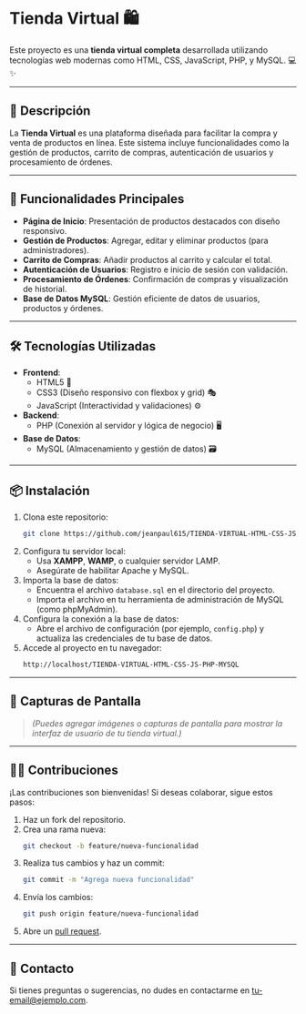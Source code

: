 

# Tienda Virtual 🛍️

Este proyecto es una **tienda virtual completa** desarrollada utilizando tecnologías web modernas como HTML, CSS, JavaScript, PHP, y MySQL. 💻✨

---

## 🌟 **Descripción**

La **Tienda Virtual** es una plataforma diseñada para facilitar la compra y venta de productos en línea. Este sistema incluye funcionalidades como la gestión de productos, carrito de compras, autenticación de usuarios y procesamiento de órdenes.

---

## 🚀 **Funcionalidades Principales**

- **Página de Inicio**: Presentación de productos destacados con diseño responsivo.
- **Gestión de Productos**: Agregar, editar y eliminar productos (para administradores).
- **Carrito de Compras**: Añadir productos al carrito y calcular el total.
- **Autenticación de Usuarios**: Registro e inicio de sesión con validación.
- **Procesamiento de Órdenes**: Confirmación de compras y visualización de historial.
- **Base de Datos MySQL**: Gestión eficiente de datos de usuarios, productos y órdenes.

---

## 🛠️ **Tecnologías Utilizadas**

- **Frontend**:
  - HTML5 🎨
  - CSS3 (Diseño responsivo con flexbox y grid) 🎭
  - JavaScript (Interactividad y validaciones) ⚙️
- **Backend**:
  - PHP (Conexión al servidor y lógica de negocio) 🖥️
- **Base de Datos**:
  - MySQL (Almacenamiento y gestión de datos) 🗃️

---

## 📦 **Instalación**

1. Clona este repositorio:
   ```bash
   git clone https://github.com/jeanpaul615/TIENDA-VIRTUAL-HTML-CSS-JS-PHP-MYSQL.git
   ```
2. Configura tu servidor local:
   - Usa **XAMPP**, **WAMP**, o cualquier servidor LAMP.
   - Asegúrate de habilitar Apache y MySQL.
3. Importa la base de datos:
   - Encuentra el archivo `database.sql` en el directorio del proyecto.
   - Importa el archivo en tu herramienta de administración de MySQL (como phpMyAdmin).
4. Configura la conexión a la base de datos:
   - Abre el archivo de configuración (por ejemplo, `config.php`) y actualiza las credenciales de tu base de datos.
5. Accede al proyecto en tu navegador:
   ```bash
   http://localhost/TIENDA-VIRTUAL-HTML-CSS-JS-PHP-MYSQL
   ```

---

## 🎨 **Capturas de Pantalla**

> *(Puedes agregar imágenes o capturas de pantalla para mostrar la interfaz de usuario de tu tienda virtual.)*

---

## 👩‍💻 **Contribuciones**

¡Las contribuciones son bienvenidas! Si deseas colaborar, sigue estos pasos:

1. Haz un fork del repositorio.
2. Crea una rama nueva:
   ```bash
   git checkout -b feature/nueva-funcionalidad
   ```
3. Realiza tus cambios y haz un commit:
   ```bash
   git commit -m "Agrega nueva funcionalidad"
   ```
4. Envía los cambios:
   ```bash
   git push origin feature/nueva-funcionalidad
   ```
5. Abre un [pull request](https://github.com/jeanpaul615/TIENDA-VIRTUAL-HTML-CSS-JS-PHP-MYSQL/pulls).

---

## 📧 **Contacto**

Si tienes preguntas o sugerencias, no dudes en contactarme en [tu-email@ejemplo.com](mailto:tu-email@ejemplo.com).

